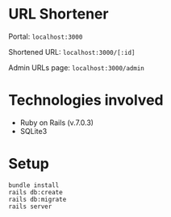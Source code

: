 # URL Shortener

Portal:
`localhost:3000`

Shortened URL:
`localhost:3000/[:id]`

Admin URLs page:
`localhost:3000/admin`

# Technologies involved

* Ruby on Rails (v.7.0.3)
* SQLite3

# Setup

```
bundle install
rails db:create
rails db:migrate
rails server
```
